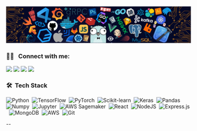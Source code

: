![](./src/wallpaper.png)


### 🤝🏻 &nbsp; Connect with me:
[<img src="https://img.shields.io/badge/LinkedIn-0077B5?style=for-the-badge&logo=linkedin&logoColor=white"/>][linkedin]
[<img src="https://img.shields.io/badge/Instagram-E4405F?style=for-the-badge&logo=instagram&logoColor=white"/>][instagram]
[<img src="https://img.shields.io/badge/Twitter-1DA1F2?style=for-the-badge&logo=twitter&logoColor=white"/>][twitter]
[<img src="https://img.shields.io/badge/My%20Portfolio-000000?style=for-the-badge&logo=ghostery"/>][portfolio]

### 🛠 &nbsp;Tech Stack
  ![Python](https://img.shields.io/badge/python-3670A0?style=for-the-badge&logo=python&logoColor=ffdd54)&nbsp;
  ![TensorFlow](https://img.shields.io/badge/tensorflow-%23FF6F00.svg?style=for-the-badge&logo=tensorflow&logoColor=white)&nbsp;
  ![PyTorch](https://img.shields.io/badge/PyTorch-%23EE4C2C.svg?style=for-the-badge&logo=PyTorch&logoColor=white)&nbsp;
  ![Scikit-learn](https://img.shields.io/badge/scikit_learn-%23F7931E.svg?style=for-the-badge&logo=scikit-learn&logoColor=white)&nbsp;
  ![Keras](https://img.shields.io/badge/Keras-%23D00000.svg?style=for-the-badge&logo=Keras&logoColor=white)&nbsp;
  ![Pandas](https://img.shields.io/badge/pandas-%23150458.svg?style=for-the-badge&logo=pandas&logoColor=white)&nbsp;
  ![Numpy](https://img.shields.io/badge/numpy-%23013243.svg?style=for-the-badge&logo=numpy&logoColor=white)&nbsp;
  ![Jupyter](https://img.shields.io/badge/Jupyter-%23F37626.svg?style=for-the-badge&logo=Jupyter&logoColor=white)&nbsp;
  ![AWS Sagemaker](https://img.shields.io/badge/AWS_SageMaker-%23996CFF.svg?style=for-the-badge&logo=Amazon_S3&logoColor=white)&nbsp;
  ![React](https://img.shields.io/badge/react-%2320232a.svg?style=for-the-badge&logo=react&logoColor=%2361DAFB)&nbsp;
  ![NodeJS](https://img.shields.io/badge/node.js-6DA55F?style=for-the-badge&logo=node.js&logoColor=white)&nbsp;
  ![Express.js](https://img.shields.io/badge/express.js-%23404d59.svg?style=for-the-badge&logo=express&logoColor=%2361DAFB)&nbsp;
  ![MongoDB](https://img.shields.io/badge/MongoDB-%234ea94b.svg?style=for-the-badge&logo=mongodb&logoColor=white)&nbsp;
  ![AWS](https://img.shields.io/badge/AWS-%23FF9900.svg?style=for-the-badge&logo=amazon-aws&logoColor=white)&nbsp;
  ![Git](https://img.shields.io/badge/git-%23F05033.svg?style=for-the-badge&logo=git&logoColor=white)&nbsp;

--


[linkedin]: https://www.linkedin.com/in/robbylewis/
[instagram]: https://www.instagram.com/robbylew
[twitter]: https://twitter.com/robbythedev
[portfolio]: https://www.robertlewis.dev
